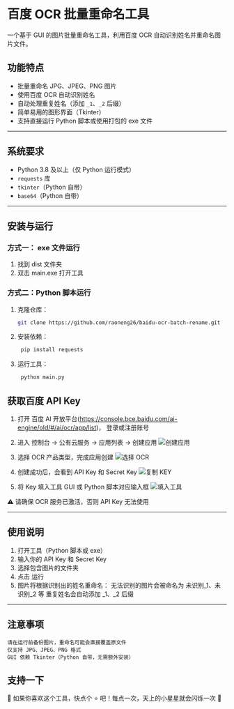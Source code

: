 # 百度 OCR 批量重命名工具

一个基于 GUI 的图片批量重命名工具，利用百度 OCR 自动识别姓名并重命名图片文件。

## 功能特点
- 批量重命名 JPG、JPEG、PNG 图片
- 使用百度 OCR 自动识别姓名
- 自动处理重复姓名（添加 `_1`、`_2` 后缀）
- 简单易用的图形界面（Tkinter）
- 支持直接运行 Python 脚本或使用打包的 exe 文件

---

## 系统要求
- Python 3.8 及以上（仅 Python 运行模式）
- `requests` 库
- `tkinter`（Python 自带）
- `base64`（Python 自带）

---

## 安装与运行

### 方式一： exe 文件运行
1. 找到 dist  文件夹
2. 双击 main.exe 打开工具

### 方式二：Python 脚本运行
1. 克隆仓库：
   ```bash
   git clone https://github.com/raoneng26/baidu-ocr-batch-rename.git

2. 安装依赖：
   ```bash
    pip install requests

3. 运行工具：
   ```bash
    python main.py

## 获取百度 API Key
1. 打开 百度 AI 开放平台(https://console.bce.baidu.com/ai-engine/old/#/ai/ocr/app/list)， 登录或注册账号

2. 进入 控制台 → 公有云服务 → 应用列表 → 创建应用
![创建应用](img/op1.png)

3. 选择 OCR 产品类型，完成应用创建
![选择 OCR](img/op2.png)

4. 创建成功后，会看到 API Key 和 Secret Key
![复制 KEY](img/op3.png)

5. 将 Key 填入工具 GUI 或 Python 脚本对应输入框
![填入工具](img/op4.png)

⚠️ 请确保 OCR 服务已激活，否则 API Key 无法使用

---

## 使用说明
1. 打开工具（Python 脚本或 exe）
2. 输入你的 API Key 和 Secret Key
3. 选择包含图片的文件夹
4. 点击 运行
5. 图片将根据识别出的姓名重命名：
    无法识别的图片会被命名为 未识别_1、未识别_2 等
    重复姓名会自动添加 _1、_2 后缀

---

## 注意事项
    请在运行前备份图片，重命名可能会直接覆盖原文件
    仅支持 JPG、JPEG、PNG 格式
    GUI 依赖 Tkinter（Python 自带，无需额外安装）

## 支持一下

📢 如果你喜欢这个工具，快点个 ⭐ 吧！每点一次，天上的小星星就会闪烁一次 🌟
